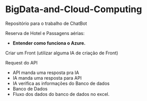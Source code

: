 # BigData-and-Cloud-Computing
Repositório para o trabalho de ChatBot

Reserva de Hotel e Passagens aérias:
- **Entender como funciona o Azure.**

Criar um Front (utilizar alguma IA de criação de Front)

Request do API
- API manda uma resposta pra IA
- IA manda uma resposta para API
- IA verifica as informações do Banco de dados
- Banco de Dados
- Fluxo dos dados do banco de dados no excel.
